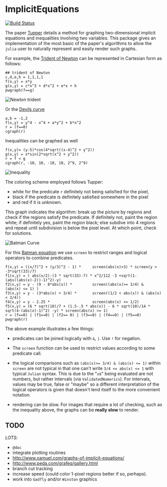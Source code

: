 # ImplicitEquations

[![Build Status](https://travis-ci.org/jverzani/ImplicitEquations.jl.svg?branch=master)](https://travis-ci.org/jverzani/ImplicitEquations.jl)



The paper
[Tupper](http://www.dgp.toronto.edu/people/mooncake/papers/SIGGRAPH2001_Tupper.pdf)
details a method for graphing two-dimensional implicit equations and
inequalities involving two variables. This package gives an
implementation of the most basic of the paper's algorithms to allow
the `julia` user to naturally represent and easily render such graphs.


For example, the
[Trident of Newton](http://www-history.mcs.st-and.ac.uk/Curves/Trident.html)
can be represented in Cartesian form as follows:

```
## trident of Newton
c,d,e,h = 1,1,1,1
f(x,y) = x*y
g(x,y) = c*x^3 + d*x^2 + e*x + h
pwgraph(f==g)
```

![Newton trident](http://i.imgur.com/1vhqSUz.png)

Or the [Devils curve](http://www-groups.dcs.st-and.ac.uk/~history/Curves/Devils.html)

```
a,b = -1,2
f(x,y) = y^4 - x^4 + a*y^2 + b*x^2
r = (f==0)
cgraph(r)
```

Inequalities can be graphed as well

```
f(x,y)= (y-5)*cos(4*sqrt((x-4)^2 + y^2))
g(x,y) = x*sin(2*sqrt(x^2 + y^2))
r = f < g
cgraph(r, -10, 10, -10, 10, 2^9, 2^9)
```

![Inequality](http://i.imgur.com/AqnHLMr.png)


The coloring scheme employed follows Tupper:

* white for the predicate `r` definitely not being satisfied for the pixel,
* black if the predicate is definitely satisfied somewhere in the pixel
* and red if it is unknown.

This graph indicates the algorithm: break up the picture by regions
and check if the regions satisfy the predicate. If definitely not,
paint the region white; if definitely yes, paint the region black;
else subdive into 4 regions and repeat until subdivision is below the
pixel level. At which point, check for solutions.


![Batman Curve](http://i.imgur.com/NuOY92b.png)

For this
[Batman equation](http://yangkidudel.wordpress.com/2011/08/02/love-and-mathematics/)
we use `screen` to restrict ranges and logical operators to combine
predicates.

```
f(x,y) = ((x/7)^2 + (y/3)^2 - 1) *     screen(abs(x)>3) * screen(y > -3*sqrt(33)/7) 
f1(x,y) = ( abs(x/2)-(3 * sqrt(33)-7) * x^2/112 -3 +sqrt(1-(abs((abs(x)-2))-1)^2)-y)
f2(x,y) = y - (9 - 8*abs(x)) *         screen((abs(x)>= 3/4) &  (abs(x) <= 1) )
f3(x,y) = y - (3*abs(x) + 3/4) *       screen((1/2 < abs(x)) & (abs(x) < 3/4))
f4(x,y) = y - 2.25 *                   screen(abs(x) <= 1/2) 
f5(x,y) = (6 * sqrt(10)/7 + (1.5-.5 * abs(x)) - 6 * sqrt(10)/14 * sqrt(4-(abs(x)-1)^2) -y) * screen(abs(x) >= 1)
r = (f==0) | (f1==0) | (f2== 0) | (f3==0) | (f4==0) | (f5==0)
pwgraph(r)
```


The above example illustrates a few things:

* predicates can be joined logically with `&`, `|`. Use `!` for negation.

* The `screen` function can be used to restrict values according to
  some predicate call.

* the logical comparisons such as `(abs(x)>= 3/4) & (abs(x) <= 1)`
  within `screen` are not typical in that one can't write `3/4 <=
  abs(x) <= 1` with typical `Julian` syntax. This is due to the "`x`s"
  being evaluated are not numbers, but rather intervals (via
  `ValidatedNumerics`). For intervals, values may be true, false or
  "maybe" so a different interpretation of the logical operators is
  given that doesn't lend itself to the more convenient notation.

* rendering can be slow. For images that require a lot of checking,
  such as the inequality above, the graphs can be **really slow** to
  render.




## TODO

*LOTS*:

* `@doc`
* integrate plotting routines
* http://www.xamuel.com/graphs-of-implicit-equations/
* http://www.peda.com/grafeq/gallery.html
* branch cut tracking
* increase speed (could color 1-pixel regions better if so, perhaps).
* work into `Gadfly` and/or `Winston` graphics
